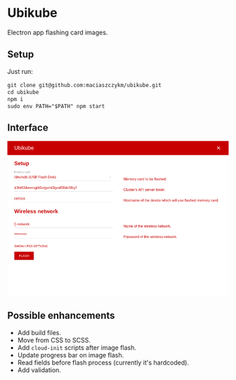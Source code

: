# Ubikube
Electron app flashing card images.

## Setup
Just run:

```
git clone git@github.com:maciaszczykm/ubikube.git
cd ubikube
npm i
sudo env PATH="$PATH" npm start
```

## Interface
<p align="center">
    <img src="assets/interface.png"/>
</p>

## Possible enhancements

- Add build files.
- Move from CSS to SCSS.
- Add `cloud-init` scripts after image flash.
- Update progress bar on image flash.
- Read fields before flash process (currently it's hardcoded).
- Add validation.
